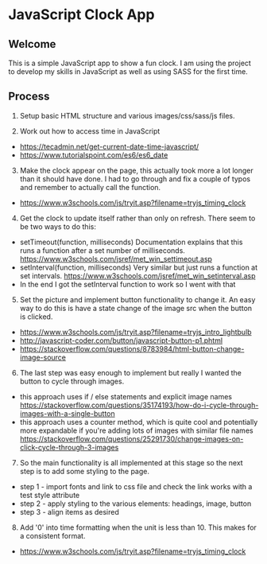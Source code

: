# JavaScript Clock App

## Welcome

This is a simple JavaScript app to show a fun clock. I am using the project to develop my skills in JavaScript as well as using SASS for the first time.

## Process

1. Setup basic HTML structure and various images/css/sass/js files.

2. Work out how to access time in JavaScript
- https://tecadmin.net/get-current-date-time-javascript/
- https://www.tutorialspoint.com/es6/es6_date

3. Make the clock appear on the page, this actually took more a lot longer than it should have done. I had to go through and fix a couple of typos and remember to actually call the function.
- https://www.w3schools.com/js/tryit.asp?filename=tryjs_timing_clock

4. Get the clock to update itself rather than only on refresh. There seem to be two ways to do this:
- setTimeout(function, milliseconds) Documentation explains that this runs a function after a set number of milliseconds. https://www.w3schools.com/jsref/met_win_settimeout.asp
- setInterval(function, milliseconds) Very similar but just runs a function at set intervals. https://www.w3schools.com/jsref/met_win_setinterval.asp
- In the end I got the setInterval function to work so I went with that

5. Set the picture and implement button functionality to change it. An easy way to do this is have a state change of the image src when the button is clicked.
- https://www.w3schools.com/js/tryit.asp?filename=tryjs_intro_lightbulb
- http://javascript-coder.com/button/javascript-button-p1.phtml
- https://stackoverflow.com/questions/8783984/html-button-change-image-source

6. The last step was easy enough to implement but really I wanted the button to cycle through images.
- this approach uses if / else statements and explicit image names https://stackoverflow.com/questions/35174193/how-do-i-cycle-through-images-with-a-single-button
- this approach uses a counter method, which is quite cool and potentially more expandable if you're adding lots of images with similar file names https://stackoverflow.com/questions/25291730/change-images-on-click-cycle-through-3-images

7. So the main functionality is all implemented at this stage so the next step is to add some styling to the page.
- step 1 - import fonts and link to css file and check the link works with a test style attribute
- step 2 - apply styling to the various elements: headings, image, button
- step 3 - align items as desired

8. Add '0' into time formatting when the unit is less than 10. This makes for a consistent format.
- https://www.w3schools.com/js/tryit.asp?filename=tryjs_timing_clock
